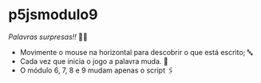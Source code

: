 # p5jsmodulo9

*Palavras surpresas!!* 😵‍💫

- Movimente o mouse na horizontal para descobrir o que está escrito; 🔤
- Cada vez que inicia o jogo a palavra muda. 🔡
- O módulo 6, 7, 8 e 9 mudam apenas o script 🖇️
